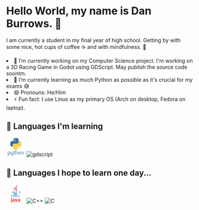 <h1><a>Hello World, my name is Dan Burrows. 👋</a></h1>
<p>I am currently a student in my final year of high school. Getting by with some nice, hot cups of coffee ☕ and with mindfulness. 🧘</p>

<li>🔭 I’m currently working on my Computer Science project. I'm working on a 3D Racing Game in Godot using GDScript. May publish the source code soontm.</li>
<li>🌱 I’m currently learning as much Python as possible as it's crucial for my exams 😅</li>
<li>😄 Pronouns: He/Him</li>
<li>⚡ Fun fact: I use Linux as my primary OS (Arch on desktop, Fedora on laptop).</li>

<h2>📖 Languages I'm learning</h2>
<p align="left">
<img src="https://raw.githubusercontent.com/devicons/devicon/master/icons/python/python-original-wordmark.svg" alt="python" width="50" height="50" />
<img src="https://user-images.githubusercontent.com/108002994/204110728-ec9746c3-ed14-4e70-ab1e-fe3a70b4c58e.png" alt="gdscript" width="50" height="50" />
</p>

<h2>📕 Languages I hope to learn one day...</h2>
<p align="left">
<img src="https://raw.githubusercontent.com/devicons/devicon/master/icons/java/java-original-wordmark.svg" alt="java" width="50" height="50" />
<img src="https://upload.wikimedia.org/wikipedia/commons/thumb/1/18/ISO_C%2B%2B_Logo.svg/1822px-ISO_C%2B%2B_Logo.svg.png" alt="C++" width="50" height="50" />
<img src="https://upload.wikimedia.org/wikipedia/commons/thumb/1/18/C_Programming_Language.svg/1200px-C_Programming_Language.svg.png" alt="C" width="50" height="50" />
</p>


<!--
**kaeini/kaeini** is a ✨ _special_ ✨ repository because its `README.md` (this file) appears on your GitHub profile.

Here are some ideas to get you started:



- 👯 I’m looking to collaborate on ...
- 🤔 I’m looking for help with ...
- 💬 Ask me about ...
- 📫 How to reach me: ...
-  ...
-  ...
-->
